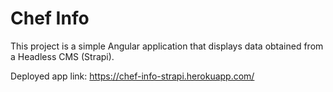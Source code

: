 # Chef Info

This project is a simple Angular application that displays data obtained from a Headless CMS (Strapi).

Deployed app link: https://chef-info-strapi.herokuapp.com/
